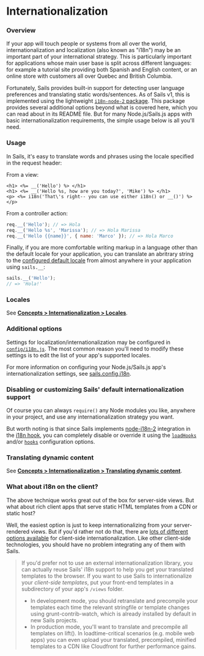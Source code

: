 # Internationalization

### Overview

If your app will touch people or systems from all over the world, internationalization and localization (also known as "i18n") may be an important part of your international strategy.  This is particularly important for applications whose main user base is split across different languages: for example a tutorial site providing both Spanish and English content, or an online store with customers all over Quebec and British Columbia.

Fortunately, Sails provides built-in support for detecting user language preferences and translating static words/sentences.  As of Sails v1, this is implemented using the lightweight [`i18n-node-2` package](https://www.npmjs.com/package/i18n-2).  This package provides several additional options beyond what is covered here, which you can read about in its README file.  But for many Node.js/Sails.js apps with basic internationalization requirements, the simple usage below is all you'll need.

### Usage

In Sails, it's easy to translate words and phrases using the locale specified in the request header:

From a view:
```ejs
<h1> <%= __('Hello') %> </h1>
<h1> <%= __('Hello %s, how are you today?', 'Mike') %> </h1>
<p> <%= i18n('That\'s right-- you can use either i18n() or __()') %> </p>
```

From a controller action:
```javascript
req.__('Hello'); // => Hola
req.__('Hello %s', 'Marissa'); // => Hola Marissa
req.__('Hello {{name}}', { name: 'Marco' }); // => Hola Marco
```

Finally, if you are more comfortable writing markup in a language other than the default locale for your application, you can translate an abritrary string to the [configured default locale](https://sailsjs.com/documentation/reference/configuration/sails-config-i-18-n) from almost anywhere in your application using `sails.__`:
```javascript
sails.__('Hello');
// => 'Hola!'
```

### Locales

See [**Concepts > Internationalization > Locales**](https://sailsjs.com/documentation/concepts/internationalization/locales).


### Additional options

Settings for localization/internationalization may be configured in [`config/i18n.js`](https://sailsjs.com/documentation/reference/configuration/sails-config-i-18-n).  The most common reason you'll need to modify these settings is to edit the list of your app's supported locales.

For more information on configuring your Node.js/Sails.js app's internationalization settings, see [sails.config.i18n](https://sailsjs.com/documentation/reference/configuration/sails-config-i-18-n).


### Disabling or customizing Sails' default internationalization support

Of course you can always `require()` any Node modules you like, anywhere in your project, and use any internationalization strategy you want.

But worth noting is that since Sails implements [node-i18n-2](https://github.com/jeresig/i18n-node-2) integration in the [i18n hook](https://sailsjs.com/documentation/concepts/Internationalization), you can completely disable or override it using the [`loadHooks`](https://github.com/balderdashy/sails-docs/blob/master/PAGE_NEEDED.md) and/or [`hooks`](https://github.com/balderdashy/sails-docs/blob/master/PAGE_NEEDED.md) configuration options.


### Translating dynamic content

See [**Concepts > Internationalization > Translating dynamic content**](https://sailsjs.com/documentation/concepts/internationalization/translating-dynamic-content).


### What about i18n on the client?

The above technique works great out of the box for server-side views. But what about rich client apps that serve static HTML templates from a CDN or static host? <!-- (e.g. performance-sensitive SPAs, Chrome extensions, or webview apps built with tools like Ionic, PhoneGap, etc.) -->

Well, the easiest option is just to keep internationalizing from your server-rendered views.  But if you'd rather not do that, there are [lots of different options available](http://stackoverflow.com/questions/9640630/javascript-i18n-internationalization-frameworks-libraries-for-client-side-use) for client-side internationalization.  Like other client-side technologies, you should have no problem integrating any of them with Sails.

> If you'd prefer not to use an external internationalization library, you can actually reuse Sails' i18n support to help you get your translated templates to the browser.  If you want to use Sails to internationalize your _client-side templates_, put your front-end templates in a subdirectory of your app's `/views` folder.
> + In development mode, you should retranslate and precompile your templates each time the relevant stringfile or template changes using grunt-contrib-watch, which is already installed by default in new Sails projects.
> + In production mode, you'll want to translate and precompile all templates on lift(). In loadtime-critical scenarios (e.g. mobile web apps) you can even upload your translated, precompiled, minified templates to a CDN like Cloudfront for further performance gains.


<docmeta name="displayName" value="Internationalization">
